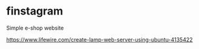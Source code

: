 # finstagram
Simple e-shop website 

https://www.lifewire.com/create-lamp-web-server-using-ubuntu-4135422